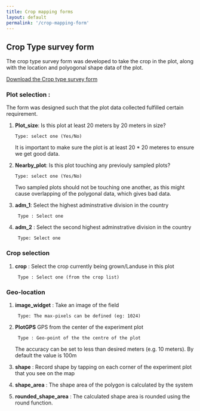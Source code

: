 ```yaml
---
title: Crop mapping forms
layout: default
permalink: '/crop-mapping-form'
---
```

## Crop Type survey form

The crop type survey form was developed to take the crop in the plot, along with the location and polyogonal shape data of the plot. 

<a href="survey_form.xlsx" download> Download the Crop type survey form </a>

### Plot selection : 

The form was designed such that the plot data collected fulfilled certain requirement.

1.  **Plot_size**: Is this plot at least 20 meters by 20 meters in size?

        Type: select one (Yes/No)

    It is important to make sure the plot is at least 20 * 20 meteres to ensure we get good data.
2.  **Nearby_plot**:	Is this plot touching any previouly sampled plots?

        Type: select one (Yes/No)

    Two sampled plots should not be touching one another, as this might cause overlapping of the polygonal data, which gives bad data.
3. **adm_1**: Select the highest adminstrative division in the country

        Type : Select one
4. **adm_2** : Select the second highest adminstrative division in the country
    
        Type: Select one 

### Crop selection

1. **crop** : Select the crop currently being grown/Landuse in this plot

        Type : Select one (from the crop list)

### Geo-location

1. **image_widget** : Take an image of the field

        Type: The max-pixels can be defined (eg: 1024)
2. **PlotGPS**	GPS from the center of the experiment plot

        Type : Geo-point of the the centre of the plot 
    
    The accuracy can be set to less than desired meters (e.g. 10 meters). By default the value is 100m
3. **shape** : Record shape by tapping on each corner of the experiment plot that you see on the map
4. **shape_area** : The shape area of the polygon is calculated by the system
5. **rounded_shape_area** : The calculated shape area is rounded using the round function. 


